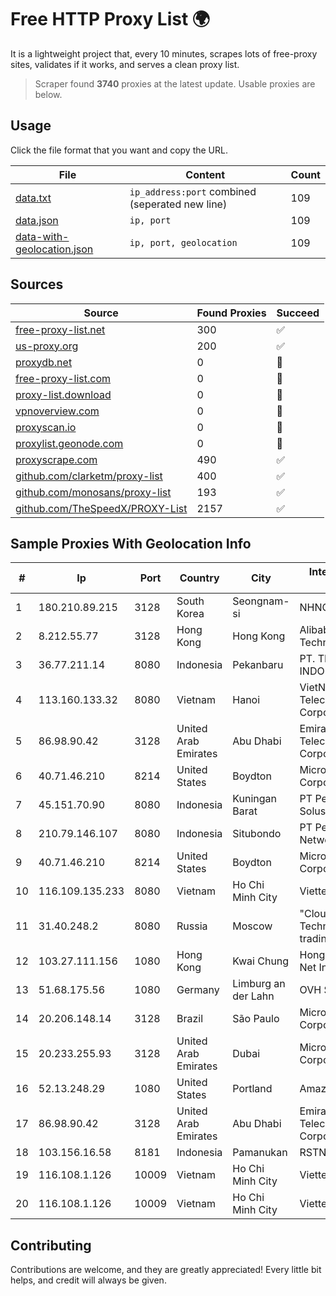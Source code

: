 
# Free HTTP Proxy List 🌍

It is a lightweight project that, every 10 minutes, scrapes lots of free-proxy sites, validates if it works, and serves a clean proxy list.


> Scraper found **3740** proxies at the latest update. Usable proxies are below.

## Usage

Click the file format that you want and copy the URL.


|File|Content|Count|
|----|-------|-----|
|[data.txt](https://raw.githubusercontent.com/themiralay/Proxy-List-World/master/data.txt)|`ip_address:port` combined (seperated new line)|109|
|[data.json](https://raw.githubusercontent.com/themiralay/Proxy-List-World/master/data.json)|`ip, port`|109|
|[data-with-geolocation.json](https://raw.githubusercontent.com/themiralay/Proxy-List-World/master/data-with-geolocation.json)|`ip, port, geolocation`|109|

## Sources

|Source|Found Proxies|Succeed|
|------|-------------|-------|
|[free-proxy-list.net](https://free-proxy-list.net)|300|✅|
|[us-proxy.org](https://www.us-proxy.org)|200|✅|
|[proxydb.net](http://proxydb.net)|0|🚫|
|[free-proxy-list.com](https://free-proxy-list.com/?page=&port=&type%5B%5D=http&type%5B%5D=https&up_time=0&search=Search)|0|🚫|
|[proxy-list.download](https://www.proxy-list.download/HTTP)|0|🚫|
|[vpnoverview.com](https://vpnoverview.com/privacy/anonymous-browsing/free-proxy-servers)|0|🚫|
|[proxyscan.io](https://www.proxyscan.io)|0|🚫|
|[proxylist.geonode.com](https://proxylist.geonode.com/api/proxy-list?limit=300&page=1&sort_by=lastChecked&sort_type=desc&protocols=http,https)|0|🚫|
|[proxyscrape.com](https://api.proxyscrape.com/v2/?request=displayproxies&protocol=http&timeout=10000&country=all&ssl=all&anonymity=all)|490|✅|
|[github.com/clarketm/proxy-list](https://raw.githubusercontent.com/clarketm/proxy-list/master/proxy-list-raw.txt)|400|✅|
|[github.com/monosans/proxy-list](https://raw.githubusercontent.com/monosans/proxy-list/main/proxies/http.txt)|193|✅|
|[github.com/TheSpeedX/PROXY-List](https://raw.githubusercontent.com/TheSpeedX/PROXY-List/master/http.txt)|2157|✅|


## Sample Proxies With Geolocation Info

|#|Ip|Port|Country|City|Internet Service Provider|
|-|--|----|-------|----|-------------------------|
|1|180.210.89.215|3128|South Korea|Seongnam-si|NHNCLOUD|
|2|8.212.55.77|3128|Hong Kong|Hong Kong|Alibaba (US) Technology Co., Ltd.|
|3|36.77.211.14|8080|Indonesia|Pekanbaru|PT. TELKOM INDONESIA|
|4|113.160.133.32|8080|Vietnam|Hanoi|VietNam Post and Telecom Corporation|
|5|86.98.90.42|3128|United Arab Emirates|Abu Dhabi|Emirates Telecommunications Corporation|
|6|40.71.46.210|8214|United States|Boydton|Microsoft Corporation|
|7|45.151.70.90|8080|Indonesia|Kuningan Barat|PT Perwira Media Solusi|
|8|210.79.146.107|8080|Indonesia|Situbondo|PT Petabyte Network Indonesia|
|9|40.71.46.210|8214|United States|Boydton|Microsoft Corporation|
|10|116.109.135.233|8080|Vietnam|Ho Chi Minh City|Viettel Corporation|
|11|31.40.248.2|8080|Russia|Moscow|"Cloud Technologies" LLC trading as Cloud.ru|
|12|103.27.111.156|1080|Hong Kong|Kwai Chung|Hong Kong San Ai Net Int'l Limited|
|13|51.68.175.56|1080|Germany|Limburg an der Lahn|OVH SAS|
|14|20.206.148.14|3128|Brazil|São Paulo|Microsoft Corporation|
|15|20.233.255.93|3128|United Arab Emirates|Dubai|Microsoft Corporation|
|16|52.13.248.29|1080|United States|Portland|Amazon.com, Inc.|
|17|86.98.90.42|3128|United Arab Emirates|Abu Dhabi|Emirates Telecommunications Corporation|
|18|103.156.16.58|8181|Indonesia|Pamanukan|RSTNET|
|19|116.108.1.126|10009|Vietnam|Ho Chi Minh City|Viettel Corporation|
|20|116.108.1.126|10009|Vietnam|Ho Chi Minh City|Viettel Corporation|



## Contributing

Contributions are welcome, and they are greatly appreciated! Every
little bit helps, and credit will always be given.

